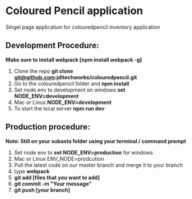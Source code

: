 # Coloured Pencil application

Singel page application for colouredpencil inventory application

## Development Procedure:

__Make sure to install webpack [npm install webpack -g]__

1. Clone the repo __git clone git@github.com:jdltechworks/colouredpencil.git__
2. Go to the colouredpencil folder and __npm install__
3. Set node env to development on windows __set NODE_ENV=development__
3. Mac or Linux __NODE_ENV=development__
4. To start the local server __npm run dev__

## Production procedure:

__Note: Still on your subasta folder using your terminal / command prompt__

1. Set node env to __set NODE_ENV=production__ for windows
2. Mac or Linux ENV_NODE=prodcution
3. Pull the latest code on our master branch and merge it to your branch
4. type __webpack__
5. __git add [files that you want to add]__
5. __git commit -m "Your message"__
6. __git push [your branch]__
